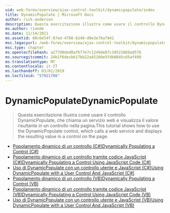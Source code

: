 ```yaml
---
uid: web-forms/overview/ajax-control-toolkit/dynamicpopulate/index
title: DynamicPopulate | Microsoft Docs
author: rick-anderson
description: Questa esercitazione illustra come usare il controllo DynamicPopulate, che chiama un servizio web e visualizza il valore risultante in un controllo nella pagina.
ms.author: riande
ms.date: 11/14/2011
ms.assetid: 68c6e54f-87ed-4768-b140-d0e3e76af841
msc.legacyurl: /web-forms/overview/ajax-control-toolkit/dynamicpopulate
msc.type: chapter
ms.openlocfilehash: a277d0ded0af677e7c1249de07c34521869ad576
ms.sourcegitcommit: 24b1f6decbb17bb22a45166e5fdb0845c65af498
ms.translationtype: MT
ms.contentlocale: it-IT
ms.lasthandoff: 03/01/2019
ms.locfileid: "57021708"
---
```

<a name="dynamicpopulate"></a><span data-ttu-id="1e9d5-103">DynamicPopulate</span><span class="sxs-lookup"><span data-stu-id="1e9d5-103">DynamicPopulate</span></span>
====================
> <span data-ttu-id="1e9d5-104">Questa esercitazione illustra come usare il controllo DynamicPopulate, che chiama un servizio web e visualizza il valore risultante in un controllo nella pagina.</span><span class="sxs-lookup"><span data-stu-id="1e9d5-104">This tutorial shows how to use the DynamicPopulate control, which calls a web service and displays the resulting value in a control on the page.</span></span>


- [<span data-ttu-id="1e9d5-105">Popolamento dinamico di un controllo (C#)</span><span class="sxs-lookup"><span data-stu-id="1e9d5-105">Dynamically Populating a Control (C#)</span></span>](dynamically-populating-a-control-cs.md)
- [<span data-ttu-id="1e9d5-106">Popolamento dinamico di un controllo tramite codice JavaScript (C#)</span><span class="sxs-lookup"><span data-stu-id="1e9d5-106">Dynamically Populating a Control Using JavaScript Code (C#)</span></span>](dynamically-populating-a-control-using-javascript-code-cs.md)
- [<span data-ttu-id="1e9d5-107">Uso di DynamicPopulate con un controllo utente e JavaScript (C#)</span><span class="sxs-lookup"><span data-stu-id="1e9d5-107">Using DynamicPopulate with a User Control And JavaScript (C#)</span></span>](using-dynamicpopulate-with-a-user-control-and-javascript-cs.md)
- [<span data-ttu-id="1e9d5-108">Popolamento dinamico di un controllo (VB)</span><span class="sxs-lookup"><span data-stu-id="1e9d5-108">Dynamically Populating a Control (VB)</span></span>](dynamically-populating-a-control-vb.md)
- [<span data-ttu-id="1e9d5-109">Popolamento dinamico di un controllo tramite codice JavaScript (VB)</span><span class="sxs-lookup"><span data-stu-id="1e9d5-109">Dynamically Populating a Control Using JavaScript Code (VB)</span></span>](dynamically-populating-a-control-using-javascript-code-vb.md)
- [<span data-ttu-id="1e9d5-110">Uso di DynamicPopulate con un controllo utente e JavaScript (VB)</span><span class="sxs-lookup"><span data-stu-id="1e9d5-110">Using DynamicPopulate with a User Control And JavaScript (VB)</span></span>](using-dynamicpopulate-with-a-user-control-and-javascript-vb.md)
